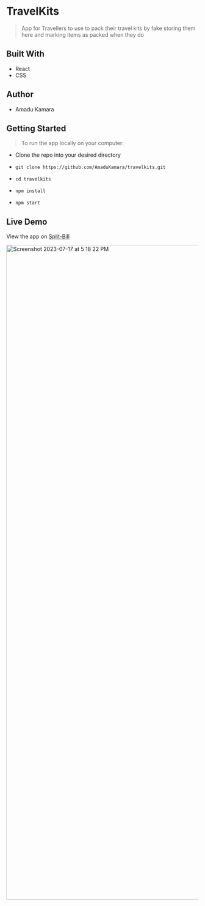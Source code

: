 # TravelKits

> App for Travellers to use to pack their travel kits by fake storing them here and marking items as packed when they do

## Built With
- React
- CSS

## Author
- Amadu Kamara

## Getting Started

> To run the app locally on your computer:

- Clone the repo into your desired directory

- `git clone https://github.com/AmaduKamara/travelkits.git`
- `cd travelkits`
- `npm install`
- `npm start`

## Live Demo
View the app on [Split-Bill](https://travelkits.vercel.app/)

<img width="1711" alt="Screenshot 2023-07-17 at 5 18 22 PM" src="https://github.com/AmaduKamara/travelkits/assets/50941074/2b3ef765-4dea-4e05-93c5-f1acad02dcf3">
